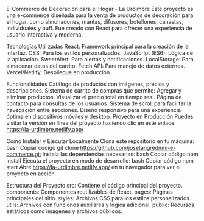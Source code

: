E-Commerce de Decoración para el Hogar - La Urdimbre
Este proyecto es una e-commerce diseñada para la venta de productos de decoración para el hogar, como almohadones, mantas, difusores, botellones, canastas, individuales y puff. Fue creado con React para ofrecer una experiencia de usuario interactiva y moderna.

Tecnologías Utilizadas
React: Framework principal para la creación de la interfaz.
CSS: Para los estilos personalizados.
JavaScript (ES6): Lógica de la aplicación.
SweetAlert: Para alertas y notificaciones.
LocalStorage: Para almacenar datos del carrito.
Fetch API: Para manejo de datos externos.
Vercel/Netlify: Despliegue en producción.

Funcionalidades
Catálogo de productos con imágenes, precios y descripciones.
Sistema de carrito de compras que permite:
Agregar y eliminar productos.
Visualizar el precio total en tiempo real.
Página de contacto para consultas de los usuarios.
Sistema de scroll para facilitar la navegación entre secciones.
Diseño responsivo para una experiencia óptima en dispositivos móviles y desktop.
Proyecto en Producción
Puedes visitar la versión en línea del proyecto haciendo clic en este enlace:
https://la-urdimbre.netlify.app/

Cómo Instalar y Ejecutar Localmente
Clona este repositorio en tu máquina:
bash
Copiar código
git clone https://github.com/josetangredi/mi-e-commerce.git
Instala las dependencias necesarias:
bash
Copiar código
npm install
Ejecuta el proyecto en modo de desarrollo:
bash
Copiar código
npm start
Abre https://la-urdimbre.netlify.app/ en tu navegador para ver el proyecto en acción.

Estructura del Proyecto
src: Contiene el código principal del proyecto.
components: Componentes reutilizables de React.
pages: Páginas principales del sitio.
styles: Archivos CSS para los estilos personalizados.
utils: Archivos con funciones auxiliares y lógica adicional.
public: Recursos estáticos como imágenes y archivos públicos.
